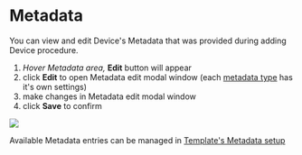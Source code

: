 # Metadata

You can view and edit Device's Metadata that was provided during adding Device procedure.

1. _Hover Metadata area,_ **Edit** button will appear
2. click **Edit** to open Metadata edit modal window \(each [metadata type](../../../products/metadata/metadata-types.md) has it's own settings\)
3. make changes in Metadata edit modal window
4. click **Save** to confirm

![](../../../../.gitbook/assets/metadata_edit.gif)

Available Metadata entries can be managed in [Template's Metadata setup](../../../products/metadata/)


